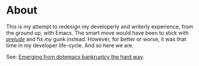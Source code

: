 # About

This is my attempt to redesign my developerly and writerly experience, from the
ground up, with Emacs. The smart move would have been to stick with
*[prelude](https://github.com/bbatsov/prelude "prelude emacs starter kit")* and
fix *my* gunk instead. However, for better or worse, it was that time in my
developer life-cycle. And so here we are.

See: [Emerging from dotemacs bankruptcy the hard way](
https://www.evalapply.org/posts/emerging-from-dotemacs-bankruptcy/
"Emerging from dotemacs bankruptcy the hard way").
